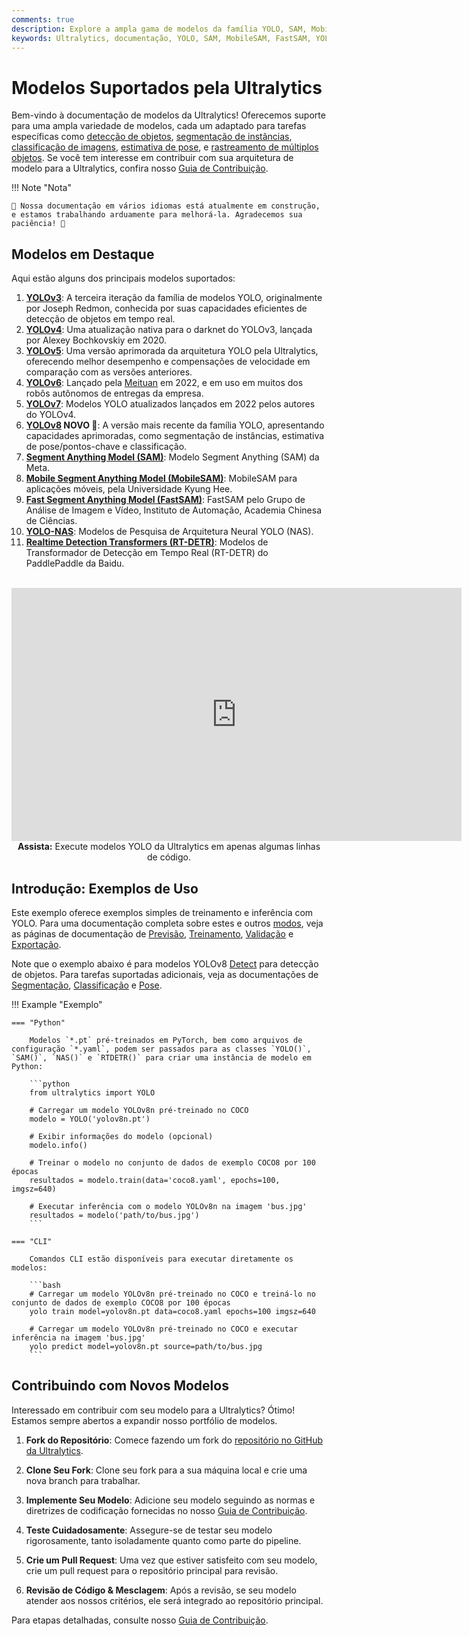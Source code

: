 ```yaml
---
comments: true
description: Explore a ampla gama de modelos da família YOLO, SAM, MobileSAM, FastSAM, YOLO-NAS e RT-DETR suportados pela Ultralytics. Comece com exemplos para uso tanto em CLI quanto em Python.
keywords: Ultralytics, documentação, YOLO, SAM, MobileSAM, FastSAM, YOLO-NAS, RT-DETR, modelos, arquiteturas, Python, CLI
---
```


# Modelos Suportados pela Ultralytics

Bem-vindo à documentação de modelos da Ultralytics! Oferecemos suporte para uma ampla variedade de modelos, cada um adaptado para tarefas específicas como [detecção de objetos](../tasks/detect.md), [segmentação de instâncias](../tasks/segment.md), [classificação de imagens](../tasks/classify.md), [estimativa de pose](../tasks/pose.md), e [rastreamento de múltiplos objetos](../modes/track.md). Se você tem interesse em contribuir com sua arquitetura de modelo para a Ultralytics, confira nosso [Guia de Contribuição](../../help/contributing.md).

!!! Note "Nota"

    🚧 Nossa documentação em vários idiomas está atualmente em construção, e estamos trabalhando arduamente para melhorá-la. Agradecemos sua paciência! 🙏

## Modelos em Destaque

Aqui estão alguns dos principais modelos suportados:

1. **[YOLOv3](yolov3.md)**: A terceira iteração da família de modelos YOLO, originalmente por Joseph Redmon, conhecida por suas capacidades eficientes de detecção de objetos em tempo real.
2. **[YOLOv4](yolov4.md)**: Uma atualização nativa para o darknet do YOLOv3, lançada por Alexey Bochkovskiy em 2020.
3. **[YOLOv5](yolov5.md)**: Uma versão aprimorada da arquitetura YOLO pela Ultralytics, oferecendo melhor desempenho e compensações de velocidade em comparação com as versões anteriores.
4. **[YOLOv6](yolov6.md)**: Lançado pela [Meituan](https://about.meituan.com/) em 2022, e em uso em muitos dos robôs autônomos de entregas da empresa.
5. **[YOLOv7](yolov7.md)**: Modelos YOLO atualizados lançados em 2022 pelos autores do YOLOv4.
6. **[YOLOv8](yolov8.md) NOVO 🚀**: A versão mais recente da família YOLO, apresentando capacidades aprimoradas, como segmentação de instâncias, estimativa de pose/pontos-chave e classificação.
7. **[Segment Anything Model (SAM)](sam.md)**: Modelo Segment Anything (SAM) da Meta.
8. **[Mobile Segment Anything Model (MobileSAM)](mobile-sam.md)**: MobileSAM para aplicações móveis, pela Universidade Kyung Hee.
9. **[Fast Segment Anything Model (FastSAM)](fast-sam.md)**: FastSAM pelo Grupo de Análise de Imagem e Vídeo, Instituto de Automação, Academia Chinesa de Ciências.
10. **[YOLO-NAS](yolo-nas.md)**: Modelos de Pesquisa de Arquitetura Neural YOLO (NAS).
11. **[Realtime Detection Transformers (RT-DETR)](rtdetr.md)**: Modelos de Transformador de Detecção em Tempo Real (RT-DETR) do PaddlePaddle da Baidu.

<p align="center">
  <br>
  <iframe width="720" height="405" src="https://www.youtube.com/embed/MWq1UxqTClU?si=nHAW-lYDzrz68jR0"
    title="YouTube video player" frameborder="0"
    allow="accelerometer; autoplay; clipboard-write; encrypted-media; gyroscope; picture-in-picture; web-share"
    allowfullscreen>
  </iframe>
  <br>
  <strong>Assista:</strong> Execute modelos YOLO da Ultralytics em apenas algumas linhas de código.
</p>

## Introdução: Exemplos de Uso

Este exemplo oferece exemplos simples de treinamento e inferência com YOLO. Para uma documentação completa sobre estes e outros [modos](../modes/index.md), veja as páginas de documentação de [Previsão](../modes/predict.md), [Treinamento](../modes/train.md), [Validação](../modes/val.md) e [Exportação](../modes/export.md).

Note que o exemplo abaixo é para modelos YOLOv8 [Detect](../tasks/detect.md) para detecção de objetos. Para tarefas suportadas adicionais, veja as documentações de [Segmentação](../tasks/segment.md), [Classificação](../tasks/classify.md) e [Pose](../tasks/pose.md).

!!! Example "Exemplo"

    === "Python"

        Modelos `*.pt` pré-treinados em PyTorch, bem como arquivos de configuração `*.yaml`, podem ser passados para as classes `YOLO()`, `SAM()`, `NAS()` e `RTDETR()` para criar uma instância de modelo em Python:

        ```python
        from ultralytics import YOLO

        # Carregar um modelo YOLOv8n pré-treinado no COCO
        modelo = YOLO('yolov8n.pt')

        # Exibir informações do modelo (opcional)
        modelo.info()

        # Treinar o modelo no conjunto de dados de exemplo COCO8 por 100 épocas
        resultados = modelo.train(data='coco8.yaml', epochs=100, imgsz=640)

        # Executar inferência com o modelo YOLOv8n na imagem 'bus.jpg'
        resultados = modelo('path/to/bus.jpg')
        ```

    === "CLI"

        Comandos CLI estão disponíveis para executar diretamente os modelos:

        ```bash
        # Carregar um modelo YOLOv8n pré-treinado no COCO e treiná-lo no conjunto de dados de exemplo COCO8 por 100 épocas
        yolo train model=yolov8n.pt data=coco8.yaml epochs=100 imgsz=640

        # Carregar um modelo YOLOv8n pré-treinado no COCO e executar inferência na imagem 'bus.jpg'
        yolo predict model=yolov8n.pt source=path/to/bus.jpg
        ```

## Contribuindo com Novos Modelos

Interessado em contribuir com seu modelo para a Ultralytics? Ótimo! Estamos sempre abertos a expandir nosso portfólio de modelos.

1. **Fork do Repositório**: Comece fazendo um fork do [repositório no GitHub da Ultralytics](https://github.com/ultralytics/ultralytics).

2. **Clone Seu Fork**: Clone seu fork para a sua máquina local e crie uma nova branch para trabalhar.

3. **Implemente Seu Modelo**: Adicione seu modelo seguindo as normas e diretrizes de codificação fornecidas no nosso [Guia de Contribuição](../../help/contributing.md).

4. **Teste Cuidadosamente**: Assegure-se de testar seu modelo rigorosamente, tanto isoladamente quanto como parte do pipeline.

5. **Crie um Pull Request**: Uma vez que estiver satisfeito com seu modelo, crie um pull request para o repositório principal para revisão.

6. **Revisão de Código & Mesclagem**: Após a revisão, se seu modelo atender aos nossos critérios, ele será integrado ao repositório principal.

Para etapas detalhadas, consulte nosso [Guia de Contribuição](../../help/contributing.md).
